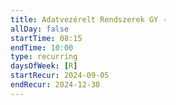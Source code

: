```yaml
---
title: Adatvezérelt Rendszerek GY -
allDay: false
startTime: 08:15
endTime: 10:00
type: recurring
daysOfWeek: [R]
startRecur: 2024-09-05
endRecur: 2024-12-30
---
```

